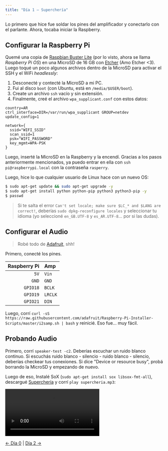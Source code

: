 ```yaml
---
title: "Día 1 — Superchería"
---
```


Lo primero que hice fue soldar los pines del amplificador y conectarlo con el parlante. Ahora, tocaba iniciar la Raspberry.

## Configurar la Raspberry Pi

Quemé una copia de [Raspbian Buster Lite](https://www.raspberrypi.org/downloads/raspberry-pi-os/) (por lo visto, ahora se llama *Raspberry Pi OS*) en una MicroSD de 16 GB con [Etcher](https://www.balena.io/etcher/) (Amo Etcher <3). Luego toqué un poco algunos archivos dentro de la MicroSD para activar el SSH y el WiFi *headlessly*:

1. Desconecté y contecté la MicroSD a mi PC.
2. Fui al disco `boot` (con Ubuntu, está en `/media/$USER/boot`).
3. Create un archivo `ssh` vacío y sin extensión.
4. Finalmente, creé el archivo `wpa_supplicant.conf` con estos datos:
```
country=AR
ctrl_interface=DIR=/var/run/wpa_supplicant GROUP=netdev
update_config=1

network={
  ssid="WIFI_SSID"
  scan_ssid=1
  psk="WIFI_PASSWORD"
  key_mgmt=WPA-PSK
}
```

Luego, inserté la MicroSD en la Raspberry y la encendí. Gracias a los pasos anteriormente mencionados, ya puedo entrar en ella con `ssh pi@raspberrypi.local` con la contraseña `rasperry`.

Luego, hice lo que cualquier usuario de Linux hace con un nuevo OS:
```bash
$ sudo apt-get update && sudo apt-get upgrade -y
$ sudo apt-get install python python-pip python3 python3-pip -y
$ passwd
```

> Si te salta el error `Can't set locale; make sure $LC_* and $LANG are correct!`, deberías `sudo dpkg-reconfigure locales` y seleccionar tu idioma (yo seleccioné `en_GB.UTF-8` y `es_AR.UTF-8`... por si las dudas).

## Configurar el Audio

> Robé todo de [Adafruit](https://learn.adafruit.com/adafruit-max98357-i2s-class-d-mono-amp/overview), shh!

Primero, conecté los pines.

| Raspberry Pi | Amp     |
| -----------: | :------ |
|         `5V` | `Vin`   |
|        `GND` | `GND`   |
|     `GPIO18` | `BCLK`  |
|     `GPIO19` | `LRCLK` |
|     `GPIO21` | `DIN`   |

Luego, corrí `curl -sS https://raw.githubusercontent.com/adafruit/Raspberry-Pi-Installer-Scripts/master/i2samp.sh | bash` y reinicié. Eso fue... muy fácil.

## Probando Audio

Primero, corrí `speaker-test -c2`. Deberías escuchar un ruido blanco continuo. Si escuchás ruido blanco - silencio - ruido blanco - silencio, deberías checkear tus conexiones. Si dice "Device or resource busy", probá borrando la MicroSD y empezando de nuevo.

Luego de eso, Instalé SoX (`sudo apt-get install sox libsox-fmt-all`), descargué [Superchería](https://www.youtube.com/watch?v=bA3ePHU00KY) y corrí `play supercheria.mp3`:

![@direct Se la dedico a Vitale por ayudarme con el amplificador](/images/docs/the-cloc/supercheria.mp4)

[&larr; Día 0](/docs/the-cloc/dia-0) | [Día 2 &rarr;](/docs/the-cloc/dia-2)